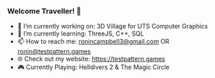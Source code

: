 ### Welcome Traveller! 👋
- 🔭 I’m currently working on: 3D Village for UTS Computer Graphics
- 🌱 I’m currently learning: ThreeJS, C++, SQL
- 📫 How to reach me: ronincampbell3@gmail.com OR ronin@testpattern.games
- 🌐 Check out my website: https://testpattern.games
- 🎮 Currently Playing: Helldivers 2 & The Magic Circle
